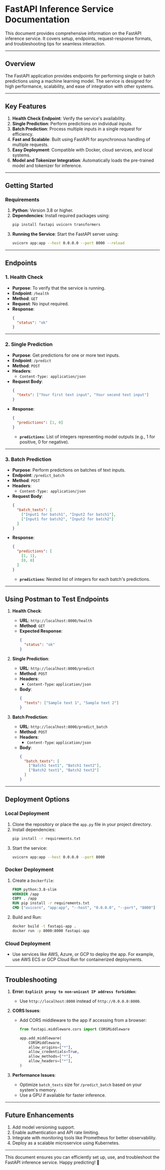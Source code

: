 # **FastAPI Inference Service Documentation**

This document provides comprehensive information on the FastAPI inference service. It covers setup, endpoints, request-response formats, and troubleshooting tips for seamless interaction.

---

## **Overview**

The FastAPI application provides endpoints for performing single or batch predictions using a machine learning model. The service is designed for high performance, scalability, and ease of integration with other systems.

---

## **Key Features**
1. **Health Check Endpoint**: Verify the service's availability.
2. **Single Prediction**: Perform predictions on individual inputs.
3. **Batch Prediction**: Process multiple inputs in a single request for efficiency.
4. **Fast and Scalable**: Built using FastAPI for asynchronous handling of multiple requests.
5. **Easy Deployment**: Compatible with Docker, cloud services, and local systems.
6. **Model and Tokenizer Integration**: Automatically loads the pre-trained model and tokenizer for inference.

---

## **Getting Started**

### **Requirements**
1. **Python**: Version 3.8 or higher.
2. **Dependencies**: Install required packages using:
   ```bash
   pip install fastapi uvicorn transformers
   ```
3. **Running the Service**: Start the FastAPI server using:
   ```bash
   uvicorn app:app --host 0.0.0.0 --port 8000 --reload
   ```

---

## **Endpoints**

### 1. **Health Check**
   - **Purpose**: To verify that the service is running.
   - **Endpoint**: `/health`
   - **Method**: `GET`
   - **Request**: No input required.
   - **Response**:
     ```json
     {
       "status": "ok"
     }
     ```

---

### 2. **Single Prediction**
   - **Purpose**: Get predictions for one or more text inputs.
   - **Endpoint**: `/predict`
   - **Method**: `POST`
   - **Headers**:
     - `Content-Type: application/json`
   - **Request Body**:
     ```json
     {
       "texts": ["Your first text input", "Your second text input"]
     }
     ```
   - **Response**:
     ```json
     {
       "predictions": [1, 0]
     }
     ```
     - **`predictions`**: List of integers representing model outputs (e.g., 1 for positive, 0 for negative).

---

### 3. **Batch Prediction**
   - **Purpose**: Perform predictions on batches of text inputs.
   - **Endpoint**: `/predict_batch`
   - **Method**: `POST`
   - **Headers**:
     - `Content-Type: application/json`
   - **Request Body**:
     ```json
     {
       "batch_texts": [
         ["Input1 for batch1", "Input2 for batch1"],
         ["Input1 for batch2", "Input2 for batch2"]
       ]
     }
     ```
   - **Response**:
     ```json
     {
       "predictions": [
         [1, 1],
         [0, 0]
       ]
     }
     ```
     - **`predictions`**: Nested list of integers for each batch's predictions.

---

## **Using Postman to Test Endpoints**

1. **Health Check**:
   - **URL**: `http://localhost:8000/health`
   - **Method**: `GET`
   - **Expected Response**:
     ```json
     {
       "status": "ok"
     }
     ```

2. **Single Prediction**:
   - **URL**: `http://localhost:8000/predict`
   - **Method**: `POST`
   - **Headers**:
     - `Content-Type`: `application/json`
   - **Body**:
     ```json
     {
       "texts": ["Sample text 1", "Sample text 2"]
     }
     ```

3. **Batch Prediction**:
   - **URL**: `http://localhost:8000/predict_batch`
   - **Method**: `POST`
   - **Headers**:
     - `Content-Type`: `application/json`
   - **Body**:
     ```json
     {
       "batch_texts": [
         ["Batch1 text1", "Batch1 text2"],
         ["Batch2 text1", "Batch2 text2"]
       ]
     }
     ```

---

## **Deployment Options**

### **Local Deployment**
1. Clone the repository or place the `app.py` file in your project directory.
2. Install dependencies:
   ```bash
   pip install -r requirements.txt
   ```
3. Start the service:
   ```bash
   uvicorn app:app --host 0.0.0.0 --port 8000
   ```

### **Docker Deployment**
1. Create a `Dockerfile`:
   ```dockerfile
   FROM python:3.8-slim
   WORKDIR /app
   COPY . /app
   RUN pip install -r requirements.txt
   CMD ["uvicorn", "app:app", "--host", "0.0.0.0", "--port", "8000"]
   ```
2. Build and Run:
   ```bash
   docker build -t fastapi-app .
   docker run -p 8000:8000 fastapi-app
   ```

### **Cloud Deployment**
- Use services like AWS, Azure, or GCP to deploy the app. For example, use AWS ECS or GCP Cloud Run for containerized deployments.

---

## **Troubleshooting**

1. **Error: `Explicit proxy to non-unicast IP address forbidden`**:
   - Use `http://localhost:8000` instead of `http://0.0.0.0:8000`.

2. **CORS Issues**:
   - Add CORS middleware to the app if accessing from a browser:
     ```python
     from fastapi.middleware.cors import CORSMiddleware

     app.add_middleware(
         CORSMiddleware,
         allow_origins=["*"],
         allow_credentials=True,
         allow_methods=["*"],
         allow_headers=["*"],
     )
     ```

3. **Performance Issues**:
   - Optimize `batch_texts` size for `/predict_batch` based on your system's memory.
   - Use a GPU if available for faster inference.

---

## **Future Enhancements**
1. Add model versioning support.
2. Enable authentication and API rate limiting.
3. Integrate with monitoring tools like Prometheus for better observability.
4. Deploy as a scalable microservice using Kubernetes.

---

This document ensures you can efficiently set up, use, and troubleshoot the FastAPI inference service. Happy predicting! 🚀